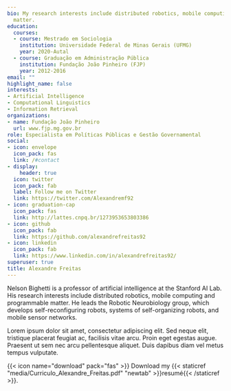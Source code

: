 ```yaml
---
bio: My research interests include distributed robotics, mobile computing and programmable
  matter.
education:
  courses:
  - course: Mestrado em Sociologia
    institution: Universidade Federal de Minas Gerais (UFMG)
    year: 2020-Autal
  - course: Graduação em Administração Pública
    institution: Fundação João Pinheiro (FJP)
    year: 2012-2016
email: ""
highlight_name: false
interests:
- Artificial Intelligence
- Computational Linguistics
- Information Retrieval
organizations:
- name: Fundação João Pinheiro
  url: www.fjp.mg.gov.br
role: Especialista em Políticas Públicas e Gestão Governamental
social:
- icon: envelope
  icon_pack: fas
  link: /#contact
- display:
    header: true
  icon: twitter
  icon_pack: fab
  label: Follow me on Twitter
  link: https://twitter.com/Alexandremf92
- icon: graduation-cap
  icon_pack: fas
  link: http://lattes.cnpq.br/1273953653803386
- icon: github
  icon_pack: fab
  link: https://github.com/alexandrefreitas92
- icon: linkedin
  icon_pack: fab
  link: https://www.linkedin.com/in/alexandrefreitas92/
superuser: true
title: Alexandre Freitas
---
```


Nelson Bighetti is a professor of artificial intelligence at the Stanford AI Lab. His research interests include distributed robotics, mobile computing and programmable matter. He leads the Robotic Neurobiology group, which develops self-reconfiguring robots, systems of self-organizing robots, and mobile sensor networks.

Lorem ipsum dolor sit amet, consectetur adipiscing elit. Sed neque elit, tristique placerat feugiat ac, facilisis vitae arcu. Proin eget egestas augue. Praesent ut sem nec arcu pellentesque aliquet. Duis dapibus diam vel metus tempus vulputate.

{{< icon name="download" pack="fas" >}} Download my {{< staticref "media/Curriculo_Alexandre_Freitas.pdf" "newtab" >}}resumé{{< /staticref >}}.
